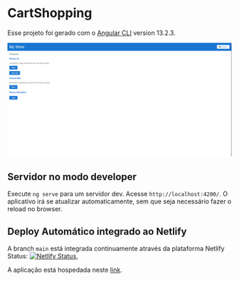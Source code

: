 # CartShopping

Esse projeto foi gerado com o [Angular CLI](https://github.com/angular/angular-cli) version 13.2.3.

![Imagens da aplicação](src/assets/images/print-cart-shopping.PNG)

## Servidor no modo developer

Execute `ng serve` para um servidor dev. Acesse `http://localhost:4200/`. O aplicativo irá se atualizar automaticamente, sem que seja necessário fazer o reload no browser.

## Deploy Automático integrado ao Netlify 

A branch `main` está integrada continuamente através da plataforma Netlify 
Status: [![Netlify Status](https://api.netlify.com/api/v1/badges/279e9a50-9eec-4213-8ea5-fa03299b933a/deploy-status)](https://app.netlify.com/sites/youthful-hypatia-124de5/deploys),

A aplicação está hospedada neste [link](https://youthful-hypatia-124de5.netlify.app/).
